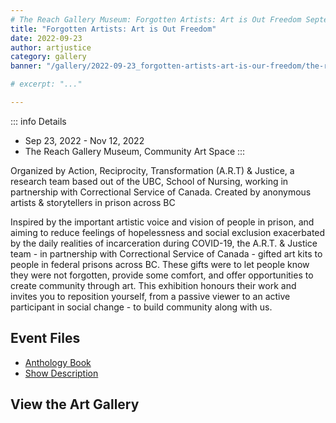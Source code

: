 ```yaml
---
# The Reach Gallery Museum: Forgotten Artists: Art is Out Freedom September 23-November 12, 2022
title: "Forgotten Artists: Art is Out Freedom"
date: 2022-09-23
author: artjustice
category: gallery
banner: "/gallery/2022-09-23_forgotten-artists-art-is-our-freedom/the-reach-1.jpg"

# excerpt: "..."

---
```


<BlogPostHeader 
  hideCategory="true"
  hideDate="true"
  hideBanner="true"
  hideAuthor="true"
  returnLink="/gallery"
  returnText="Back to All Galleries"
/>

::: info Details

- Sep 23, 2022 - Nov 12, 2022
- The Reach Gallery Museum, Community Art Space
:::

Organized by Action, Reciprocity, Transformation (A.R.T) & Justice, a research team based out of the UBC, School of Nursing, working in partnership with Correctional Service of Canada. Created by anonymous artists & storytellers in prison across BC

Inspired by the important artistic voice and vision of people in prison, and aiming to reduce feelings of hopelessness and social exclusion exacerbated by the daily realities of incarceration during COVID-19, the A.R.T. & Justice team - in partnership with Correctional Service of Canada - gifted art kits to people in federal prisons across BC. These gifts were to let people know they were not forgotten, provide some comfort, and offer opportunities to create community through art. This exhibition honours their work and invites you to reposition yourself, from a passive viewer to an active participant in social change - to build community along with us.

## Event Files

- [Anthology Book](/gallery/2022-09-23_forgotten-artists-art-is-our-freedom/anthology_book.pdf)
- [Show Description](/gallery/2022-09-23_forgotten-artists-art-is-our-freedom/show_description.pdf)

## View the Art Gallery

<ImageGallery
    title="Forgotten Artists: Art is Out Freedom"
    date="2022-09-23"
    :folders="[
        '/gallery/2022-09-23_forgotten-artists-art-is-our-freedom',
    ]"
/>